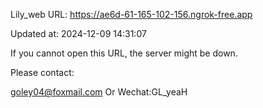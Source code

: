 Lily_web URL: https://ae6d-61-165-102-156.ngrok-free.app

Updated at: 2024-12-09 14:31:07

If you cannot open this URL, the server might be down.

Please contact: 

goley04@foxmail.com Or Wechat:GL_yeaH
